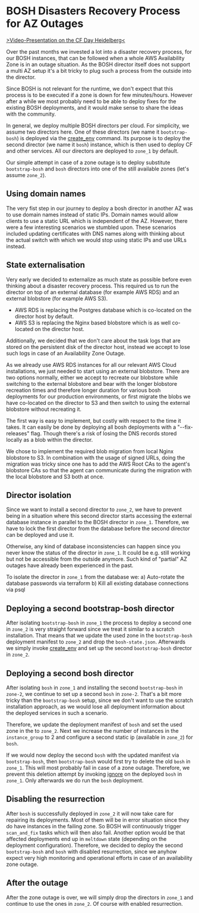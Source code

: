 # BOSH Disasters Recovery Process for AZ Outages

[>Video-Presentation on the CF Day Heidelberg<](https://www.youtube.com/watch?v=0oMrGu9XuBY&list=PLhuMOCWn4P9jUHBucZBkSjmkwEbvx8vxf&index=12)

Over the past months we invested a lot into a disaster recovery process, for our BOSH instances, that can be followed when
a whole AWS Availability Zone is in an outage situation. As the BOSH director itself does not support a multi AZ setup
it's a bit tricky to plug such a process from the outside into the director.

Since BOSH is not relevant for the runtime, we don't expect that this process is to be executed if a zone is down for few minutes/hours.
However after a while we most probably need to be able to deploy fixes for the existing BOSH deployments,
and it would make sense to share the ideas with the community.

In general, we deploy multiple BOSH directors per cloud. For simplicity, we assume two directors here. One of these
directors (we name it `bootstrap-bosh`) is deployed via the [create_env](https://bosh.io/docs/cli-v2/#create-env) command.
Its purpose is to deploy the second director (we name it `bosh`) instance, which is then used to deploy CF and other
services. All our directors are deployed to `zone_1` by default.

Our simple attempt in case of a zone outage is to deploy substitute `bootstrap-bosh` and `bosh` directors into one of the
still available zones (let's assume `zone_2`).

## Using domain names

The very fist step in our journey to deploy a bosh director in another AZ was to use domain names instead of static IPs.
Domain names would allow clients to use a static URL which is independent of the AZ. However, there were a few interesting scenarios
we stumbled upon. These scenarios included updating certificates with DNS names along with thinking about the actual switch with
which we would stop using static IPs and use URLs instead.

## State externalisation

Very early we decided to externalize as much state as possible before even thinking about a disaster recovery process.
This required us to run the director on top of an external database (for example AWS RDS) and an external blobstore (for example AWS S3).

- AWS RDS is replacing the Postgres database which is co-located on the director host by default.
- AWS S3 is replacing the Nginx based blobstore which is as well co-located on the director host.

Additionally, we decided that we don't care about the task logs that are stored on the persistent disk of the director
host, instead we accept to lose such logs in case of an Availability Zone Outage.

As we already use AWS RDS instances for all our relevant AWS Cloud installations, we just needed to start using an external blobstore.
There are two options normally, either we accept to recreate our blobstore while switching to the external blobstore and bear with the longer blobstore
recreation times and therefore longer duration for various bosh deployments for our production environments, or first migrate the blobs
we have co-located on the director to S3 and then switch to using the external blobstore without recreating it.

The first way is easy to implement, but costly with respect to the time it takes. It can easily be done by deploying 
all bosh deployments with a "--fix-releases" flag. Though there's a risk of losing the DNS records stored
locally as a blob within the director.

We chose to implement the required blob migration from local Nginx blobstore to S3. In combination with the usage of
signed URLs, doing the migration was tricky since one has to add the AWS Root CAs to the agent's blobstore
CAs so that the agent can communicate during the migration with the local blobstore and S3 both at once.

## Director isolation

Since we want to install a second director to `zone_2`, we have to prevent being in a situation where this
second director starts accessing the external database instance in parallel to the BOSH director in `zone_1`. Therefore, we have to lock
the first director from the database before the second director can be deployed and use it.

Otherwise, any kind of database inconsistencies can happen since you never know the status of the director in `zone_1`.
It could be e.g. still working but not be accessible from the outside anymore. Such kind of "partial" AZ outages have
already been experienced in the past.

To isolate the director in `zone_1` from the database we:
a) Auto-rotate the database passwords via terraform
b) Kill all existing database connections via psql

## Deploying a second bootstrap-bosh director

After isolating `bootstrap-bosh` in `zone_1` the process to deploy a second one in `zone_2` is very straight forward
since we treat it similar to a scratch installation. That means that we update the used zone in the `bootstrap-bosh`
deployment manifest to `zone_2` and drop the `bosh-state.json`. Afterwards we simply invoke
[create_env](https://bosh.io/docs/cli-v2/#create-env) and set up the second `bootstrap-bosh` director in `zone_2`.

## Deploying a second bosh director

After isolating `bosh` in `zone_1` and installing the second `bootstrap-bosh` in `zone-2`, we continue to set up a second
`bosh` in `zone-2`. That's a bit more tricky than the `bootstrap-bosh` setup, since we don't want to use the scratch
installation approach, as we would lose all deployment information about the deployed services in such a scenario.

Therefore, we update the deployment manifest of `bosh` and set the used zone in the to `zone_2`. Next we increase the
number of instances in the `instance_group` to 2 and configure a second static ip (available in `zone_2`) for `bosh`.

If we would now deploy the second `bosh` with the updated manifest via `bootstrap-bosh`, then `bootstrap-bosh` would
first try to delete the old `bosh` in `zone_1`. This will most probably fail in case of a zone outage. Therefore,
we prevent this deletion attempt by invoking [ignore](https://bosh.io/docs/cli-v2/#ignore) on the deployed `bosh`
in `zone_1`. Only afterwards we do run the `bosh` deployment.

## Disabling the resurrection

After `bosh` is successfully deployed in `zone_2` it will now take care for repairing its deployments. Most of them will
be in error situation since they do have instances in the failing zone. So BOSH will continuously trigger `scan_and_fix`
tasks which will then also fail. Another option would be that affected deployments end up in `meltdown` state
(depending on the deployment configuration).
Therefore, we decided to deploy the second `bootstrap-bosh` and `bosh` with disabled resurrection, since we anyhow expect
very high monitoring and operational efforts in case of an availability zone outage.

## After the outage

After the zone outage is over, we will simply drop the directors in `zone_1` and continue to use the ones in `zone_2`.
Of course with enabled resurrection.
